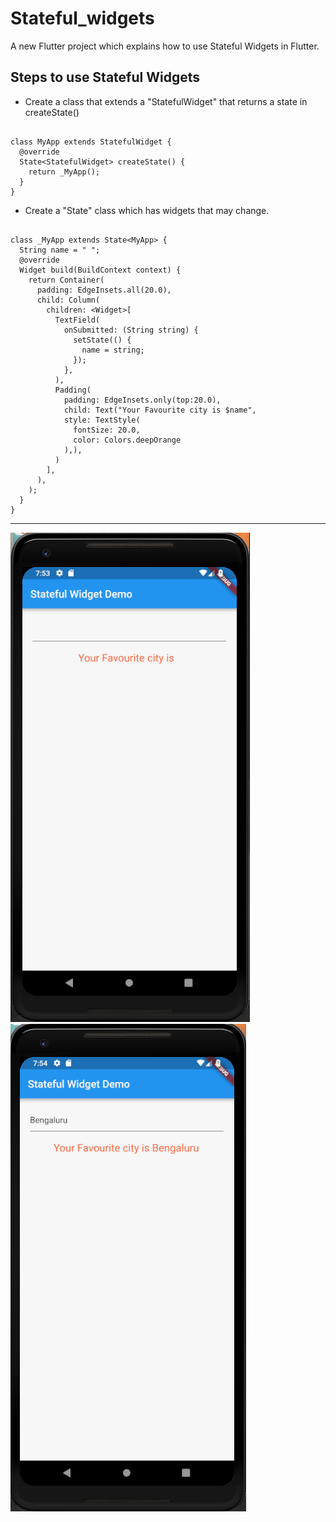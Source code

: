 # Stateful_widgets

A new Flutter project which explains how to use Stateful Widgets in Flutter.

## Steps to use Stateful Widgets

* Create a class that extends a "StatefulWidget" that returns a state in createState()

``` 

class MyApp extends StatefulWidget {
  @override
  State<StatefulWidget> createState() {
    return _MyApp();
  }
}

```

* Create a "State" class which has widgets that may change.

```

class _MyApp extends State<MyApp> {
  String name = " ";
  @override
  Widget build(BuildContext context) {
    return Container(
      padding: EdgeInsets.all(20.0),
      child: Column(
        children: <Widget>[
          TextField(
            onSubmitted: (String string) {
              setState(() {
                name = string;
              });
            },
          ),
          Padding(
            padding: EdgeInsets.only(top:20.0),
            child: Text("Your Favourite city is $name",
            style: TextStyle(
              fontSize: 20.0,
              color: Colors.deepOrange
            ),),
          )
        ],
      ),
    );
  }
}

```

<hr>

![](./screenshots/screen1.png) ![image](./screenshots/screen2.png)